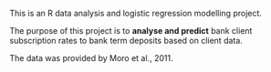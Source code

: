 This is an R data analysis and logistic regression modelling project.

The purpose of this project is to **analyse and predict** bank client subscription rates to bank term deposits based on client data.

The data was provided by Moro et al., 2011.